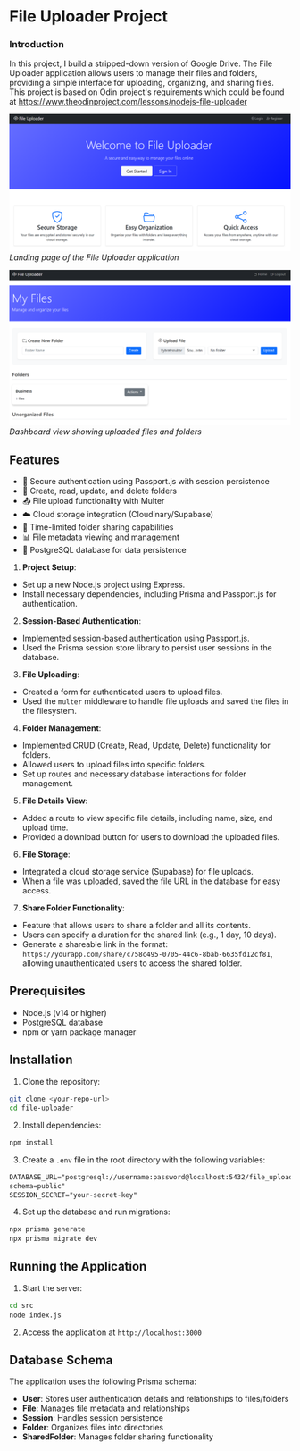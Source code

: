 # File Uploader Project

### Introduction

In this project, I build a stripped-down version of Google Drive. The File Uploader application allows users to manage their files and folders, providing a simple interface for uploading, organizing, and sharing files. This project is based on Odin project's requirements which could be found at https://www.theodinproject.com/lessons/nodejs-file-uploader

![Landing Page](docs/image.png)
*Landing page of the File Uploader application*

![Dashboard](docs/image_detail.png)
*Dashboard view showing uploaded files and folders*

## Features

- 🔐 Secure authentication using Passport.js with session persistence
- 📁 Create, read, update, and delete folders
- 📤 File upload functionality with Multer
- ☁️ Cloud storage integration (Cloudinary/Supabase)
- 🔗 Time-limited folder sharing capabilities
- 📊 File metadata viewing and management
- 💾 PostgreSQL database for data persistence

1. **Project Setup**:
  - Set up a new Node.js project using Express.
  - Install necessary dependencies, including Prisma and Passport.js for authentication.

2. **Session-Based Authentication**:
  - Implemented session-based authentication using Passport.js.
  - Used the Prisma session store library to persist user sessions in the database.

3. **File Uploading**:
  - Created a form for authenticated users to upload files.
  - Used the `multer` middleware to handle file uploads and saved the files in the filesystem.

4. **Folder Management**:
  - Implemented CRUD (Create, Read, Update, Delete) functionality for folders.
  - Allowed users to upload files into specific folders.
  - Set up routes and necessary database interactions for folder management.

5. **File Details View**:
  - Added a route to view specific file details, including name, size, and upload time.
  - Provided a download button for users to download the uploaded files.

6. **File Storage**:
  - Integrated a cloud storage service (Supabase) for file uploads.
  - When a file was uploaded, saved the file URL in the database for easy access.

7. **Share Folder Functionality**:
 - Feature that allows users to share a folder and all its contents.
 - Users can specify a duration for the shared link (e.g., 1 day, 10 days).
 - Generate a shareable link in the format: `https://yourapp.com/share/c758c495-0705-44c6-8bab-6635fd12cf81`, allowing unauthenticated users to access the shared folder.

## Prerequisites

- Node.js (v14 or higher)
- PostgreSQL database
- npm or yarn package manager

## Installation

1. Clone the repository:
```bash
git clone <your-repo-url>
cd file-uploader
```

2. Install dependencies:
```bash
npm install
```

3. Create a `.env` file in the root directory with the following variables:
```env
DATABASE_URL="postgresql://username:password@localhost:5432/file_uploader?schema=public"
SESSION_SECRET="your-secret-key"
```

4. Set up the database and run migrations:
```bash
npx prisma generate
npx prisma migrate dev
```

## Running the Application

1. Start the server:
```bash
cd src
node index.js
```

2. Access the application at `http://localhost:3000`


## Database Schema

The application uses the following Prisma schema:

- **User**: Stores user authentication details and relationships to files/folders
- **File**: Manages file metadata and relationships
- **Session**: Handles session persistence
- **Folder**: Organizes files into directories
- **SharedFolder**: Manages folder sharing functionality


